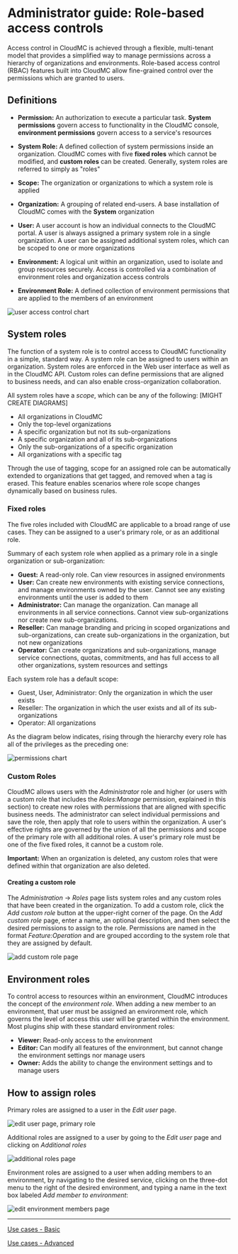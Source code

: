 # Administrator guide: Role-based access controls

Access control in CloudMC is achieved through a flexible, multi-tenant model that provides a simplified way to manage permissions across a hierarchy of organizations and environments.  Role-based access control (RBAC) features built into CloudMC allow fine-grained control over the permissions which are granted to users.

## Definitions
- **Permission:** An authorization to execute a particular task.  **System permissions** govern access to functionality in the CloudMC console, **environment permissions** govern access to a service's resources

- **System Role:** A defined collection of system permissions inside an organization.  CloudMC comes with five **fixed roles** which cannot be modified, and **custom roles** can be created.  Generally, system roles are referred to simply as "roles"

- **Scope:** The organization or organizations to which a system role is applied

- **Organization:** A grouping of related end-users.  A base installation of CloudMC comes with the **System** organization

- **User:**  A user account is how an individual connects to the CloudMC portal.  A user is always assigned a primary system role in a single organization. A user can be assigned additional system roles, which can be scoped to one or more organizations

- **Environment:**  A logical unit within an organization, used to isolate and group resources securely. Access is controlled via a combination of environment roles and organization access controls

- **Environment Role:** A defined collection of environment permissions that are applied to the members of an environment

![user access control chart](roles_chart-en.png)

## System roles

The function of a system role is to control access to CloudMC functionality in a simple, standard way.  A system role can be assigned to users within an organization.  System roles are enforced in the Web user interface as well as in the CloudMC API.  Custom roles can define permissions that are aligned to business needs, and can also enable cross-organization collaboration.

All system roles have a *scope*, which can be any of the following: [MIGHT CREATE DIAGRAMS]
- All organizations in CloudMC
- Only the top-level organizations
- A specific organization but not its sub-organizations
- A specific organization and all of its sub-organizations
- Only the sub-organizations of a specific organization
- All organizations with a specific tag

Through the use of tagging, scope for an assigned role can be automatically extended to organizations that get tagged, and removed when a tag is erased.  This feature enables scenarios where role scope changes dynamically based on business rules.

### Fixed roles
The five roles included with CloudMC are applicable to a broad range of use cases.  They can be assigned to a user's primary role, or as an additional role.

Summary of each system role when applied as a primary role in a single organization or sub-organization:
- **Guest:** A read-only role.  Can view resources in assigned environments
- **User:** Can create new environments with existing service connections, and manage environments owned by the user.  Cannot see any existing environments until the user is added to them
- **Administrator:** Can manage the organization. Can manage all environments in all service connections.  Cannot view sub-organizations nor create new sub-organizations.
- **Reseller:** Can manage branding and pricing in scoped organizations and sub-organizations, can create sub-organizations in the organization, but not new organizations
- **Operator:** Can create organizations and sub-organizations, manage service connections, quotas, commitments, and has full access to all other organizations, system resources and settings

Each system role has a default scope:
- Guest, User, Administrator: Only the organization in which the user exists
- Reseller: The organization in which the user exists and all of its sub-organizations
- Operator: All organizations

As the diagram below indicates, rising through the hierarchy every role has all of the privileges as the preceding one:

![permissions chart](permissions-en.png)

### Custom Roles

CloudMC allows users with the *Administrator* role and higher (or users with a custom role that includes the *Roles:Manage* permission, explained in this section) to create new roles with permissions that are aligned with specific business needs.  The administrator can select individual permissions and save the role, then apply that role to users within the organization.  A user's effective rights are governed by the union of all the permissions and scope of the primary role with all additional roles.  A user's primary role must be one of the five fixed roles, it cannot be a custom role.

**Important:** When an organization is deleted, any custom roles that were defined within that organization are also deleted.

#### Creating a custom role
The *Administration* -> *Roles* page lists system roles and any custom roles that have been created in the organization.  To add a custom role, click the *Add custom role* button at the upper-right corner of the page.  On the *Add custom role* page, enter a name, an optional description, and then select the desired permissions to assign to the role.  Permissions are named in the format *Feature:Operation* and are grouped according to the system role that they are assigned by default.

![add custom role page](add_custom_role-en.png)

## Environment roles
To control access to resources within an environment, CloudMC introduces the concept of the *environment role*.  When adding a new member to an environment, that user must be assigned an environment role, which governs the level of access this user will be granted within the environment.  Most plugins ship with these standard environment roles:

- **Viewer:**  Read-only access to the environment
- **Editor:** Can modify all features of the environment, but cannot change the environment settings nor manage users
- **Owner:** Adds the ability to change the environment settings and to manage users

## How to assign roles

Primary roles are assigned to a user in the *Edit user* page.

![edit user page, primary role](select_primary_role-en.png)

Additional roles are assigned to a user by going to the *Edit user* page and clicking on *Additional roles*

![additional roles page](additional_roles-en.png)

Environment roles are assigned to a user when adding members to an environment, by navigating to the desired service, clicking on the three-dot menu to the right of the desired environment, and typing a name in the text box labeled *Add member to environment*:

![edit environment members page](list_of_env_roles-en.png)

---
[Use cases - Basic](use-cases-basic-en.md)

[Use cases - Advanced](use-cases-advanced-en.md)
